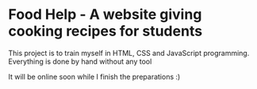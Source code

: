 # Food Help - A website giving cooking recipes for students


This project is to train myself in HTML, CSS and JavaScript programming. Everything is done by hand without any tool

It will be online soon while I finish the preparations :) 

